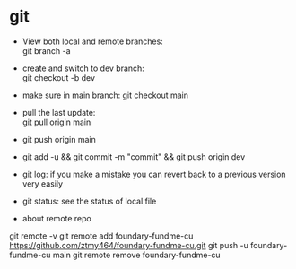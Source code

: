 # git
- View both local and remote branches:  
git branch -a  

- create and switch to dev branch:  
git checkout -b dev  

- make sure in main branch:
git checkout main  

- pull the last update:  
git pull origin main 

- git push origin main  

- git add -u && git commit -m "commit" && git push origin dev

- git log:
if you make a mistake you can revert back to a previous version very easily

- git status:
see the status of local file

- about remote repo 

git remote -v
git remote add foundary-fundme-cu https://github.com/ztmy464/foundary-fundme-cu.git
git push -u foundary-fundme-cu main
git remote remove foundary-fundme-cu

